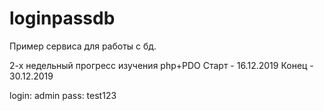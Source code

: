 # loginpassdb
Пример сервиса для работы с бд.


2-х недельный прогресс изучения php+PDO
Старт - 16.12.2019
Конец - 30.12.2019


login: admin
pass: test123
